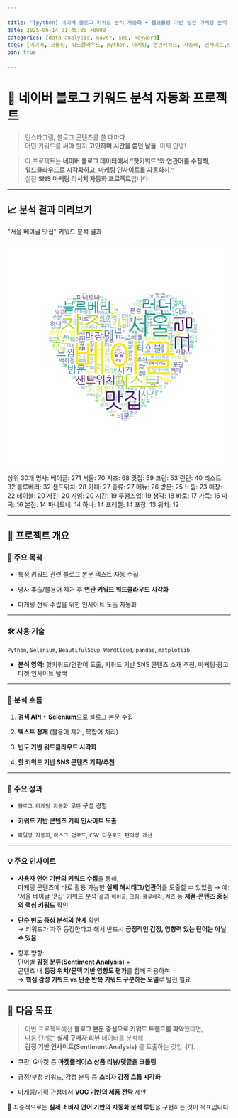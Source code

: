 ```yaml
---

title: "[python] 네이버 블로그 키워드 분석 자동화 + 웹크롤링 기반 실전 마케팅 분석 루틴 구현"
date: 2025-06-14 01:45:00 +0900
categories: [data-analysis, naver, sns, keyword]
tags: [네이버, 크롤링, 워드클라우드, python, 마케팅, 연관키워드, 자동화, 인사이트,sentiment-analysis, marketplace, 리뷰분석, 데이터마케팅, 자동화분석, 데이터리서치, 키워드추천, VOC, SNS운영]
pin: true

---
```


# 🚀 네이버 블로그 키워드 분석 자동화 프로젝트  


>인스타그램, 블로그 콘텐츠를 쓸 때마다  
어떤 키워드를 써야 할지 **고민하며 시간을 쏟던 날들**, 이제 안녕!

>이 프로젝트는 **네이버 블로그 데이터에서 “핫키워드”와 연관어를 수집해**,  
**워드클라우드로 시각화하고, 마케팅 인사이트를 자동화**하는  
실전 **SNS 마케팅 리서치 자동화 프로젝트**입니다.

---
## 📈 분석 결과 미리보기
"서울 베이글 맛집" 키워드 분석 결과

![워드클라우드 결과](assets/img/wordcloud1.png)

상위 30개 명사: 베이글: 271 서울: 70 치즈: 68 맛집: 59 크림: 53 런던: 40 리스트: 32 블루베리: 32 샌드위치: 28 카페: 27 종류: 27 메뉴: 26 방문: 25 느낌: 23 매장: 22 테이블: 20 사진: 20 지엄: 20 시간: 19 투떰즈업: 19 생각: 18 바로: 17 가득: 16 마곡: 16 본점: 14 파네토네: 14 하나: 14 프레첼: 14 포장: 13 위치: 12

---

## 📌 프로젝트 개요

### 🎯 주요 목적

-   특정 키워드 관련 블로그 본문 텍스트 자동 수집

-   명사 추출/불용어 제거 후 **연관 키워드 워드클라우드 시각화**
    
-   마케팅 전략 수립을 위한 인사이트 도출 자동화
       
---

### 🛠️ 사용 기술
`Python`, `Selenium`, `BeautifulSoup`, `WordCloud`, `pandas`, `matplotlib`
- **분석 영역:** 핫키워드/연관어 도출, 키워드 기반 SNS 콘텐츠 소재 추천, 마케팅·광고 타겟 인사이트 탐색

---


### 🔄 분석 흐름

1.  **검색 API + Selenium**으로 블로그 본문 수집
    
2.  **텍스트 정제** (불용어 제거, 복합어 처리)
    
3.  **빈도 기반 워드클라우드 시각화**
    
4.  **핫 키워드 기반 SNS 콘텐츠 기획/추천**
    
---

### 🚀 주요 성과

-   `블로그 마케팅 자동화 루틴` 구성 경험
    
-   **키워드 기반 콘텐츠 기획 인사이트 도출**
    
-   `파일명 자동화`, `마스크 업로드`, `CSV 다운로드 편의성 개선`
    
---

### 💡 주요 인사이트

-   **사용자 언어 기반의 키워드 수집**을 통해,  
    마케팅 콘텐츠에 바로 활용 가능한 **실제 해시태그/연관어**를 도출할 수 있었음 
    → 예: ‘서울 베이글 맛집’ 키워드 분석 결과  `베이글`, `크림`, `블루베리`, `치즈` 등 **제품·콘텐츠 중심의 핵심 키워드** 확인
    
-   **단순 빈도 중심 분석의 한계** 확인  
    → 키워드가 자주 등장한다고 해서 반드시 **긍정적인 감정, 영향력 있는 단어는 아닐 수 있음**
    
-   향후 방향:  
    단어별 **감정 분류(Sentiment Analysis)** +  
    콘텐츠 내 **등장 위치/문맥 기반 영향도 평가**를 함께 적용하여  
    → **핵심 감성 키워드 vs 단순 반복 키워드 구분하는 모델**로 발전 필요
    
---


## 🚀 다음 목표

> 이번 프로젝트에선 **블로그 본문 중심으로 키워드 트렌드를 파악**했다면,  
> 다음 단계는 **실제 구매자 리뷰** 데이터를 분석해  
> **감정 기반 인사이트(Sentiment Analysis)** 를 도출하는 것입니다.

-   쿠팡, G마켓 등 **마켓플레이스 상품 리뷰/댓글을 크롤링**
    
-   긍정/부정 키워드, 감정 분류 등 **소비자 감정 흐름 시각화**
    
-   마케팅/기획 관점에서 **VOC 기반의 제품 전략** 제안
    

🎯 최종적으로는 **실제 소비자 언어 기반의 자동화 분석 루틴**을 구현하는 것이 목표입니다.
